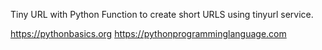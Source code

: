 
Tiny URL with Python
Function to create short URLS using tinyurl service.

https://pythonbasics.org
https://pythonprogramminglanguage.com
